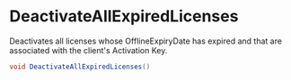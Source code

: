 # DeactivateAllExpiredLicenses

Deactivates all licenses whose OfflineExpiryDate has expired and that are associated with the client's Activation Key.

```c#
void DeactivateAllExpiredLicenses()
```
